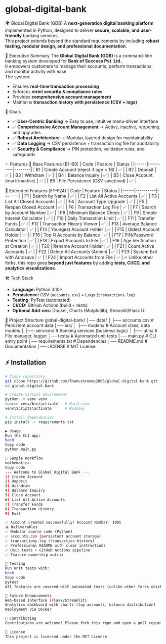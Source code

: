 # global-digital-bank
🌍 Global Digital Bank (GDB)
A **next-generation digital banking platform** implemented in Python, designed to deliver **secure, scalable, and user-friendly** banking services.  
This project extends beyond the standard requirements by including **robust testing, modular design, and professional documentation**.

📖 Executive Summary
The **Global Digital Bank (GDB)** is a command-line banking system developed for **Bank of Success Pvt. Ltd.**.  
It empowers customers to manage their accounts, perform transactions, and monitor activity with ease.  
The system:
- Ensures **real-time transaction processing**  
- Enforces **strict security & compliance rules**  
- Provides **comprehensive account management**  
- Maintains **transaction history with persistence (CSV + logs)**  

🎯 Goals
- ✅ **User-Centric Banking** → Easy to use, intuitive menu-driven interface  
- ✅ **Comprehensive Account Management** → Active, inactive, reopening, and upgrades  
- ✅ **Robust Architecture** → Modular, layered design for maintainability  
- ✅ **Data Logging** → CSV persistence + transaction log file for auditability  
- ✅ **Security & Compliance** → PIN protection, validation rules, and safeguards  

✨ Features
🔹 Base Features (B1–B6)
| Code | Feature | Status |
|------|----------|--------|
| B1 | Create Account (reject if age < 18) | ✅ |
| B2 | Deposit | ✅ |
| B3 | Withdraw | ✅ |
| B4 | Balance Inquiry | ✅ |
| B5 | Close Account (mark inactive) | ✅ |
| B6 | File Persistence (CSV save/load) | ✅ |

🔹 Extended Features (F1–F24)
| Code | Feature | Status |
|------|----------|--------|
| F1  | Search by Name | ✅ |
| F2  | List All Active Accounts | ✅ |
| F3  | List All Closed Accounts | ✅ |
| F4  | Account Type Upgrade | ✅ |
| F5  | Reopen Closed Account | ✅ |
| F6  | Transaction Log File | ✅ |
| F7  | Search by Account Number | ✅ |
| F8  | Minimum Balance Check | ✅ |
| F9  | Simple Interest Calculator | ✅ |
| F10 | Daily Transaction Limit | ✅ |
| F11 | Transfer Funds | ✅ |
| F12 | Transaction History Viewer | ✅ |
| F13 | Average Balance Calculator | ✅ |
| F14 | Youngest Account Holder | ✅ |
| F15 | Oldest Account Holder | ✅ |
| F16 | Top N Accounts by Balance | ✅ |
| F17 | PIN/Password Protection | ✅ |
| F18 | Export Accounts to File | ✅ |
| F19 | Age Verification at Creation | ✅ |
| F20 | Rename Account Holder | ✅ |
| F21 | Count Active Accounts | ✅ |
| F22 | Delete All Accounts (Admin) | ✅ |
| F23 | System Exit with Autosave | ✅ |
| F24 | Import Accounts from File | ✅ |
🔥 Unlike other forks, this repo goes **beyond just features** by adding **tests, CI/CD, and analytics visualizations**.

🛠️ Tech Stack
- **Language:** Python 3.10+  
- **Persistence:** CSV (`accounts.csv`) + Logs (`transactions.log`)  
- **Testing:** PyTest (automated)  
- **CI/CD:** GitHub Actions (build + tests)  
- **Optional Add-ons:** Docker, Charts (Matplotlib), Streamlit/Flask UI  

📂 Project Structure
global-digital-bank/
│── data/
│ ├── accounts.csv # Persistent account data
│── src/
│ ├── models/ # Account class, data models
│ ├── services/ # Banking services (business logic)
│ ├── utils/ # File manager, logger
│── tests/ # Automated unit tests
│── main.py # CLI entry point
│── requirements.txt # Dependencies
│── README.md # Documentation
│── LICENSE # MIT License

## ⚡ Installation
```bash
# Clone repository
git clone https://github.com/Thanushreems2005/global-digital-bank.git
cd global-digital-bank

# Create virtual environment
python -m venv venv
source venv/bin/activate   # Mac/Linux
venv\Scripts\activate      # Windows

# Install dependencies
pip install -r requirements.txt

▶️ Usage
Run the CLI app:
bash
Copy code
python main.py

🏦 Sample Workflow
mathematica
Copy code
--- Welcome to Global Digital Bank ---
1) Create Account
2) Deposit
3) Withdraw
4) Balance Inquiry
5) Close Account
6) List All Active Accounts
7) Transfer Funds
8) Transaction History
9) Exit

✅ Account created successfully! Account Number: 1001
📊 Deliverables
✅ Modular source code (Python)
✅ accounts.csv (persistent account storage)
✅ transactions.log (transaction history)
✅ Professional README with clear instructions
✅ Unit tests + GitHub Actions pipeline
✅ Feature ownership matrix

🧪 Testing
Run unit tests with:
bash
Copy code
pytest
All features are covered with automated tests (unlike other forks which only listed manual results).

🚀 Future Enhancements
Web-based interface (Flask/Streamlit)
Analytics dashboard with charts (top accounts, balance distribution)
Deployment via Docker

🤝 Contributing
Contributions are welcome! Please fork this repo and open a pull request.

📜 License
This project is licensed under the MIT License
